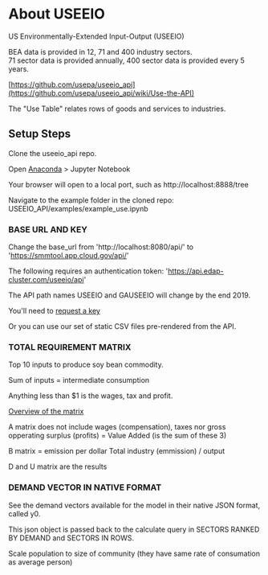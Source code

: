 # About USEEIO

US Environmentally-Extended Input-Output (USEEIO)  

BEA data is provided in 12, 71 and 400 industry sectors.  
71 sector data is provided annually, 400 sector data is provided every 5 years.  

[https://github.com/usepa/useeio_api](https://github.com/usepa/useeio_api/wiki/Use-the-API)  

The "Use Table" relates rows of goods and services to industries.  

## Setup Steps

Clone the useeio_api repo.  

Open [Anaconda](https://www.anaconda.com/distribution/) > Jupyter Notebook  

Your browser will open to a local port, such as http://localhost:8888/tree

Navigate to the example folder in the cloned repo: USEEIO_API/examples/example_use.ipynb    

### BASE URL AND KEY

Change the base_url from 'http://localhost:8080/api/' to 'https://smmtool.app.cloud.gov/api/'  

The following requires an authentication token: 'https://api.edap-cluster.com/useeio/api' 

The API path names USEEIO and GAUSEEIO will change by the end 2019.

You'll need to [request a key](https://github.com/usepa/useeio_api/wiki/Use-the-API)  

Or you can use our set of static CSV files pre-rendered from the API.  


### TOTAL REQUIREMENT MATRIX

Top 10 inputs to produce soy bean commodity.

Sum of inputs = intermediate consumption

Anything less than $1 is the wages, tax and profit.

<a href="https://github.com/USEPA/USEEIO_API">Overview of the matrix</a>  

A matrix does not include wages (compensation), taxes nor gross opperating surplus (profits) 
= Value Added (is the sum of these 3)

B matrix = emission per dollar
Total industry (emmission) / output 


D and U matrix are the results



### DEMAND VECTOR IN NATIVE FORMAT

See the demand vectors available for the model in their native JSON format, called y0.

This json object is passed back to the calculate query in SECTORS RANKED BY DEMAND and SECTORS IN ROWS.



Scale population to size of community (they have same rate of consumation as average person)

<br>

<!--
## Deeper Dive

Using <a href="https://github.com/USEPA/USEEIO_API/tree/master/python">Python</a> and <a href="https://github.com/USEPA/USEEIO_API/tree/master/go">GO</a> to extend and compile the USEEIO API.

<br>
-->
